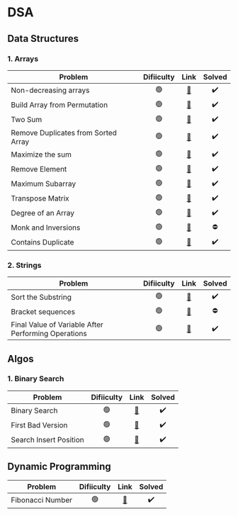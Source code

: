 # DSA

## Data Structures
### 1. Arrays
| Problem                |Difiiculty| Link           | Solved |
| ---------------------- |:-------------:|:-------------:|:-------------:|
| Non-decreasing arrays  |🟢| [🔗](https://www.hackerearth.com/practice/data-structures/arrays/1-d/practice-problems/algorithm/make-it-non-decreasing-7d3391fd/) |✔️|
| Build Array from Permutation  |🟢| [🔗](https://leetcode.com/problems/build-array-from-permutation/) |✔️|
| Two Sum  |🟢| [🔗](https://leetcode.com/problems/two-sum/) |✔️|
| Remove Duplicates from Sorted Array  |🟢| [🔗](https://leetcode.com/problems/remove-duplicates-from-sorted-array/) |✔️|
| Maximize the sum  |🟢| [🔗](https://www.hackerearth.com/practice/data-structures/arrays/1-d/practice-problems/algorithm/maximize-sum-0423b95e/) |✔️|
| Remove Element  |🟢| [🔗](https://leetcode.com/problems/remove-element/) |✔️|
| Maximum Subarray  |🟢| [🔗](https://leetcode.com/problems/maximum-subarray/) |✔️|
| Transpose Matrix  |🟢| [🔗](https://www.hackerearth.com/practice/data-structures/arrays/multi-dimensional/tutorial/) |✔️|
| Degree of an Array |🟢| [🔗](https://leetcode.com/problems/degree-of-an-array/) |✔️|
| Monk and Inversions |🟢| [🔗](https://www.hackerearth.com/practice/codemonk/) |⛔|
| Contains Duplicate |🟢| [🔗](https://leetcode.com/problems/contains-duplicate) |✔️|


### 2. Strings
| Problem                |Difiiculty| Link           | Solved |
| ---------------------- |:-------------:|:-------------:|:-------------:|
| Sort the Substring  |🟢| [🔗](https://www.hackerearth.com/practice/algorithms/string-algorithm/basics-of-string-manipulation/tutorial/) |✔️|
| Bracket sequences  |🟢| [🔗](https://www.hackerearth.com/practice/data-structures/arrays/1-d/practice-problems/algorithm/bracket-sequence-1-40eab940/) |⛔|
| Final Value of Variable After Performing Operations  |🟢| [🔗](https://leetcode.com/problems/final-value-of-variable-after-performing-operations/) |✔️|

## Algos
### 1. Binary Search
| Problem                |Difiiculty| Link           | Solved |
| ---------------------- |:-------------:|:-------------:|:-------------:|
| Binary Search |🟢| [🔗](https://leetcode.com/problems/binary-search/) |✔️|
| First Bad Version |🟢| [🔗](https://leetcode.com/problems/first-bad-version/) |✔️|
| Search Insert Position  |🟢| [🔗](https://leetcode.com/problems/search-insert-position/) |✔️|

## Dynamic Programming
| Problem                |Difiiculty| Link           | Solved |
| ---------------------- |:-------------:|:-------------:|:-------------:|
| Fibonacci Number |🟢| [🔗](https://leetcode.com/problems/fibonacci-number/) |✔️|
